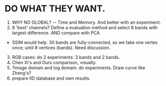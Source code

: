 # DO WHAT THEY WANT.

1. WHY NO GLOBAL? -- Time and Memory. And better with an experiment.
2. 8 'best' channels? Define a evaluation method and select 8 bands with largest difference. AND compare with PCA
* SSIM would help. 30 bands are fully-connected, so we take one vertex once; until 8 vertices (bands). Need discussion.
3. RGB cases: do 2 experiments: 3 bands and 2 bands.
4. Chen Xi's and Ours comparison, visually.
5. ?image domain and log domain: do experiments. Draw curve like Zheng's?
6. prepare IID database and own results.